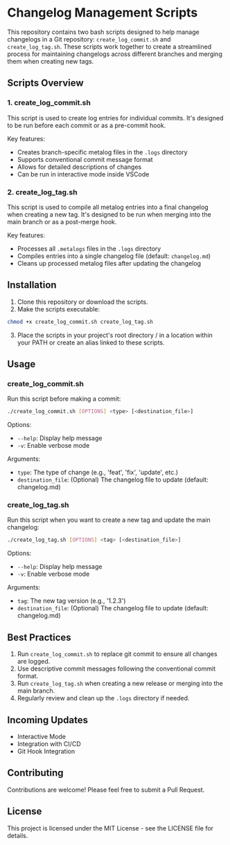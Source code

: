 # Changelog Management Scripts

This repository contains two bash scripts designed to help manage changelogs in a Git repository: `create_log_commit.sh` and `create_log_tag.sh`. These scripts work together to create a streamlined process for maintaining changelogs across different branches and merging them when creating new tags.

## Scripts Overview

### 1. create_log_commit.sh

This script is used to create log entries for individual commits. It's designed to be run before each commit or as a pre-commit hook.

Key features:
- Creates branch-specific metalog files in the `.logs` directory
- Supports conventional commit message format
- Allows for detailed descriptions of changes
- Can be run in interactive mode inside VSCode

### 2. create_log_tag.sh

This script is used to compile all metalog entries into a final changelog when creating a new tag. It's designed to be run when merging into the main branch or as a post-merge hook.

Key features:
- Processes all `.metalogs` files in the `.logs` directory
- Compiles entries into a single changelog file (default: `changelog.md`)
- Cleans up processed metalog files after updating the changelog

## Installation

1. Clone this repository or download the scripts.
2. Make the scripts executable:
```sh
chmod +x create_log_commit.sh create_log_tag.sh
```
3. Place the scripts in your project's root directory / in a location within your PATH or create an alias linked to these scripts.

## Usage

### create_log_commit.sh

Run this script before making a commit:

```sh
./create_log_commit.sh [OPTIONS] <type> [<destination_file>]
```

Options:
- `--help`: Display help message
- `-v`: Enable verbose mode

Arguments:
- `type`: The type of change (e.g., 'feat', 'fix', 'update', etc.)
- `destination_file`: (Optional) The changelog file to update (default: changelog.md)

### create_log_tag.sh

Run this script when you want to create a new tag and update the main changelog:
```sh
./create_log_tag.sh [OPTIONS] <tag> [<destination_file>]
```
Options:
- `--help`: Display help message
- `-v`: Enable verbose mode

Arguments:
- `tag`: The new tag version (e.g., '1.2.3')
- `destination_file`: (Optional) The changelog file to update (default: changelog.md)

## Best Practices

1. Run `create_log_commit.sh` to replace git commit to ensure all changes are logged.
2. Use descriptive commit messages following the conventional commit format.
3. Run `create_log_tag.sh` when creating a new release or merging into the main branch.
4. Regularly review and clean up the `.logs` directory if needed.

## Incoming Updates

- Interactive Mode
- Integration with CI/CD
- Git Hook Integration

## Contributing

Contributions are welcome! Please feel free to submit a Pull Request.

## License

This project is licensed under the MIT License - see the LICENSE file for details.